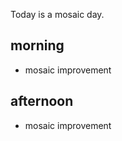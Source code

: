Today is a mosaic day. 

## morning 

- mosaic improvement



## afternoon 

- mosaic improvement






